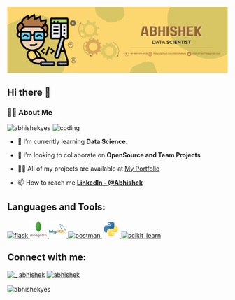 ![logo](https://github.com/Abhishekyes/Abhishekyes/blob/main/Black%20Minimalist%20LinkedIn%20Banner.png)
<h2 align="left">Hi there 👋 </h2>
<h3 align="left">🙋‍♂️ About Me</h3>
<img align ="right" alt="coding" width="400" src=https://camo.githubusercontent.com/97d0c0c4209208d8ec9573c7e213e05872a9f59b703868647b559b77af601cc6/68747470733a2f2f692e70696e696d672e636f6d2f6f726967696e616c732f65382f66342f35332f65386634353334363961336563393765636433353464663436356437333931332e676966
<p align="left"> <img src="https://komarev.com/ghpvc/?username=abhishekyes&label=Profile%20views&color=0e75b6&style=flat" alt="abhishekyes" /> </p>

- 🌱 I’m currently learning **Data Science.**

- 👯 I’m looking to collaborate on **OpenSource and Team Projects**

- 👨‍💻 All of my projects are available at [My Portfolio](https://github.com/Abhishekyes?tab=repositories)

- 📫 How to reach me [**LinkedIn - @Abhishek**](https://www.linkedin.com/in/abhishek-44839420b)


<h2 align="left">Languages and Tools:</h2>
<p align="left"> <a href="https://flask.palletsprojects.com/" target="_blank" rel="noreferrer"> <img src="https://www.vectorlogo.zone/logos/pocoo_flask/pocoo_flask-icon.svg" alt="flask" width="40" height="40"/> </a> <a href="https://www.mongodb.com/" target="_blank" rel="noreferrer"> <img src="https://raw.githubusercontent.com/devicons/devicon/master/icons/mongodb/mongodb-original-wordmark.svg" alt="mongodb" width="40" height="40"/> </a> <a href="https://www.mysql.com/" target="_blank" rel="noreferrer"> <img src="https://raw.githubusercontent.com/devicons/devicon/master/icons/mysql/mysql-original-wordmark.svg" alt="mysql" width="40" height="40"/> </a> <a href="https://postman.com" target="_blank" rel="noreferrer"> <img src="https://www.vectorlogo.zone/logos/getpostman/getpostman-icon.svg" alt="postman" width="40" height="40"/> </a> <a href="https://www.python.org" target="_blank" rel="noreferrer"> <img src="https://raw.githubusercontent.com/devicons/devicon/master/icons/python/python-original.svg" alt="python" width="40" height="40"/> </a> <a href="https://scikit-learn.org/" target="_blank" rel="noreferrer"> <img src="https://upload.wikimedia.org/wikipedia/commons/0/05/Scikit_learn_logo_small.svg" alt="scikit_learn" width="40" height="40"/> </a> </p>

<h2 align="left">Connect with me:</h2>
<p align="left">
<a href="https://linkedin.com/in/_ abhishek" target="blank"><img align="center" src="https://raw.githubusercontent.com/rahuldkjain/github-profile-readme-generator/master/src/images/icons/Social/linked-in-alt.svg" alt="_ abhishek" height="30" width="40" /></a>
<a href="https://auth.geeksforgeeks.org/user/abhishek" target="blank"><img align="center" src="https://raw.githubusercontent.com/rahuldkjain/github-profile-readme-generator/master/src/images/icons/Social/geeks-for-geeks.svg" alt="abhishek" height="30" width="40" /></a>
</p>


<p><img align="center" src="https://github-readme-streak-stats.herokuapp.com/?user=abhishekyes&" alt="abhishekyes" /></p>
